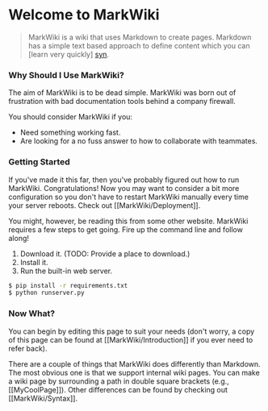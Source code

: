 Welcome to MarkWiki
===================

> MarkWiki is a wiki that uses Markdown to create pages. Markdown has a simple
text based approach to define content which you can [learn very quickly] [syn].

### Why Should I Use MarkWiki?

The aim of MarkWiki is to be dead simple. MarkWiki was born out of frustration
with bad documentation tools behind a company firewall.

You should consider MarkWiki if you:

* Need something working fast.
* Are looking for a no fuss answer to how to collaborate with teammates.

### Getting Started

If you've made it this far, then you've probably figured out how to run
MarkWiki. Congratulations! Now you may want to consider a bit more
configuration so you don't have to restart MarkWiki manually every time your
server reboots. Check out [[MarkWiki/Deployment]].

You might, however, be reading this from some other website. MarkWiki
requires a few steps to get going. Fire up the command line and follow along!

1. Download it. (TODO: Provide a place to download.)
2. Install it.
3. Run the built-in web server.

```bash
$ pip install -r requirements.txt
$ python runserver.py
```

### Now What?

You can begin by editing this page to suit your needs (don't worry, a copy of
this page can be found at [[MarkWiki/Introduction]] if you ever need to refer
back).

There are a couple of things that MarkWiki does differently than Markdown. The
most obvious one is that we support internal wiki pages. You can make a wiki
page by surrounding a path in double square brackets (e.g., \[[MyCoolPage]]).
Other differences can be found by checking out [[MarkWiki/Syntax]].

[syn]: http://daringfireball.net/projects/markdown/syntax

